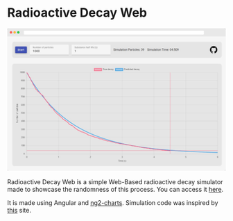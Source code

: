# Radioactive Decay Web
![screenshot](./screenshot.png)

Radioactive Decay Web is a simple Web-Based radioactive decay simulator made to showcase the randomness of this process.
You can access it [here](https://stopnoanime.github.io/radioactive-decay-web/).

It is made using Angular and [ng2-charts](https://github.com/valor-software/ng2-charts).
Simulation code was inspired by [this](https://scipython.com/book2/chapter-6-numpy/examples/simulating-radioactive-decay/) site.